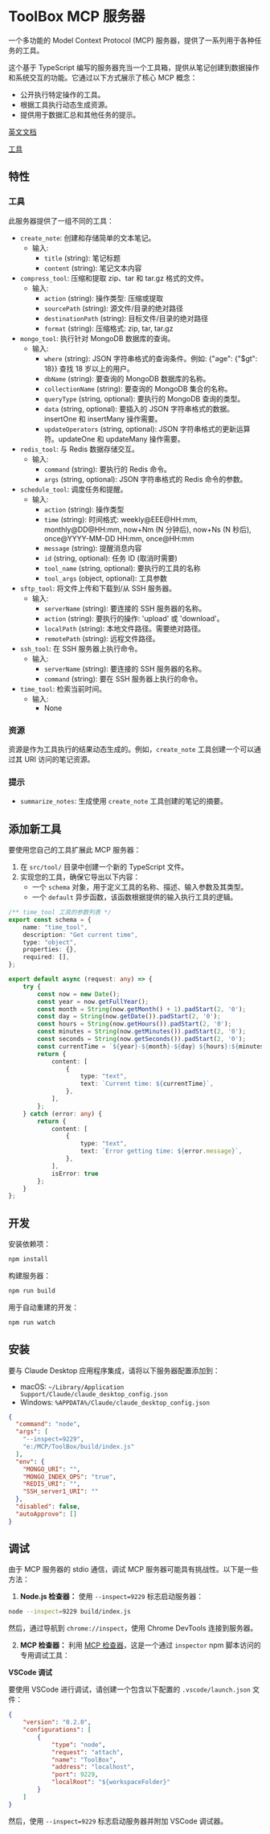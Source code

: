 # ToolBox MCP 服务器

一个多功能的 Model Context Protocol (MCP) 服务器，提供了一系列用于各种任务的工具。

这个基于 TypeScript 编写的服务器充当一个工具箱，提供从笔记创建到数据操作和系统交互的功能。它通过以下方式展示了核心 MCP 概念：

- 公开执行特定操作的工具。
- 根据工具执行动态生成资源。
- 提供用于数据汇总和其他任务的提示。

[英文文档](README.md)

[工具](TOOL_ZH.md)

## 特性

### 工具

此服务器提供了一组不同的工具：

- `create_note`: 创建和存储简单的文本笔记。
    - 输入:
        - `title` (string): 笔记标题
        - `content` (string): 笔记文本内容
- `compress_tool`: 压缩和提取 zip、tar 和 tar.gz 格式的文件。
    - 输入:
        - `action` (string): 操作类型: 压缩或提取
        - `sourcePath` (string): 源文件/目录的绝对路径
        - `destinationPath` (string): 目标文件/目录的绝对路径
        - `format` (string): 压缩格式: zip, tar, tar.gz
- `mongo_tool`: 执行针对 MongoDB 数据库的查询。
    - 输入:
        - `where` (string): JSON 字符串格式的查询条件。例如: {\"age\": {\"$gt\": 18}} 查找 18 岁以上的用户。
        - `dbName` (string): 要查询的 MongoDB 数据库的名称。
        - `collectionName` (string): 要查询的 MongoDB 集合的名称。
        - `queryType` (string, optional): 要执行的 MongoDB 查询的类型。
        - `data` (string, optional): 要插入的 JSON 字符串格式的数据。insertOne 和 insertMany 操作需要。
        - `updateOperators` (string, optional): JSON 字符串格式的更新运算符。updateOne 和 updateMany 操作需要。
- `redis_tool`: 与 Redis 数据存储交互。
    - 输入:
        - `command` (string): 要执行的 Redis 命令。
        - `args` (string, optional): JSON 字符串格式的 Redis 命令的参数。
- `schedule_tool`: 调度任务和提醒。
    - 输入:
        - `action` (string): 操作类型
        - `time` (string): 时间格式: weekly@EEE@HH:mm, monthly@DD@HH:mm, now+Nm (N 分钟后), now+Ns (N 秒后), once@YYYY-MM-DD HH:mm, once@HH:mm
        - `message` (string): 提醒消息内容
        - `id` (string, optional): 任务 ID (取消时需要)
        - `tool_name` (string, optional): 要执行的工具的名称
        - `tool_args` (object, optional): 工具参数
- `sftp_tool`: 将文件上传和下载到/从 SSH 服务器。
    - 输入:
        - `serverName` (string): 要连接的 SSH 服务器的名称。
        - `action` (string): 要执行的操作: 'upload' 或 'download'。
        - `localPath` (string): 本地文件路径。需要绝对路径。
        - `remotePath` (string): 远程文件路径。
- `ssh_tool`: 在 SSH 服务器上执行命令。
    - 输入:
        - `serverName` (string): 要连接的 SSH 服务器的名称。
        - `command` (string): 要在 SSH 服务器上执行的命令。
- `time_tool`: 检索当前时间。
    - 输入:
        - None

### 资源

资源是作为工具执行的结果动态生成的。例如，`create_note` 工具创建一个可以通过其 URI 访问的笔记资源。

### 提示

- `summarize_notes`: 生成使用 `create_note` 工具创建的笔记的摘要。

## 添加新工具

要使用您自己的工具扩展此 MCP 服务器：

1.  在 `src/tool/` 目录中创建一个新的 TypeScript 文件。
2.  实现您的工具，确保它导出以下内容：
    - 一个 `schema` 对象，用于定义工具的名称、描述、输入参数及其类型。
    - 一个 `default` 异步函数，该函数根据提供的输入执行工具的逻辑。

```typescript
/** time_tool 工具的参数列表 */
export const schema = {
    name: "time_tool",
    description: "Get current time",
    type: "object",
    properties: {},
    required: [],
};

export default async (request: any) => {
    try {
        const now = new Date();
        const year = now.getFullYear();
        const month = String(now.getMonth() + 1).padStart(2, '0');
        const day = String(now.getDate()).padStart(2, '0');
        const hours = String(now.getHours()).padStart(2, '0');
        const minutes = String(now.getMinutes()).padStart(2, '0');
        const seconds = String(now.getSeconds()).padStart(2, '0');
        const currentTime = `${year}-${month}-${day} ${hours}:${minutes}:${seconds}`;
        return {
            content: [
                {
                    type: "text",
                    text: `Current time: ${currentTime}`,
                },
            ],
        };
    } catch (error: any) {
        return {
            content: [
                {
                    type: "text",
                    text: `Error getting time: ${error.message}`,
                },
            ],
            isError: true
        };
    }
};
```

## 开发

安装依赖项：

```bash
npm install
```

构建服务器：

```bash
npm run build
```

用于自动重建的开发：

```bash
npm run watch
```

## 安装

要与 Claude Desktop 应用程序集成，请将以下服务器配置添加到：

-   macOS: `~/Library/Application Support/Claude/claude_desktop_config.json`
-   Windows: `%APPDATA%/Claude/claude_desktop_config.json`

```json
{
  "command": "node",
  "args": [
    "--inspect=9229",
    "e:/MCP/ToolBox/build/index.js"
  ],
  "env": {
    "MONGO_URI": "",
    "MONGO_INDEX_OPS": "true",
    "REDIS_URI": "",
    "SSH_server1_URI": ""
  },
  "disabled": false,
  "autoApprove": []
}
```

## 调试

由于 MCP 服务器的 stdio 通信，调试 MCP 服务器可能具有挑战性。以下是一些方法：

1.  **Node.js 检查器：** 使用 `--inspect=9229` 标志启动服务器：

```bash
node --inspect=9229 build/index.js
```

然后，通过导航到 `chrome://inspect`，使用 Chrome DevTools 连接到服务器。

2.  **MCP 检查器：** 利用 [MCP 检查器](https://github.com/modelcontextprotocol/inspector)，这是一个通过 `inspector` npm 脚本访问的专用调试工具：

**VSCode 调试**

要使用 VSCode 进行调试，请创建一个包含以下配置的 `.vscode/launch.json` 文件：

```json
{
    "version": "0.2.0",
    "configurations": [
        {
            "type": "node",
            "request": "attach",
            "name": "ToolBox",
            "address": "localhost",
            "port": 9229,
            "localRoot": "${workspaceFolder}"
        }
    ]
}
```

然后，使用 `--inspect=9229` 标志启动服务器并附加 VSCode 调试器。
